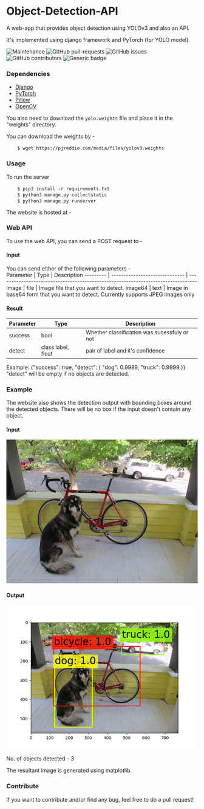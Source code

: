 # Object-Detection-API
A web-app that provides object detection using YOLOv3 and also an API.

It's implemented using django framework and PyTorch (for YOLO model).

![Maintenance](https://img.shields.io/badge/Maintained%3F-yes-green.svg) ![GitHub pull-requests](https://img.shields.io/github/issues-pr/atharva-18/Object-Detection-API.svg) ![GitHub issues](https://img.shields.io/github/issues/atharva-18/Object-Detection-API.svg) <br>
![GitHub contributors](https://img.shields.io/github/contributors/atharva-18/Object-Detection-API.svg) ![Generic badge](https://img.shields.io/badge/Python-3.7.3-Blue.svg)

### Dependencies

<ul>
    <li> 
        <a href="https://www.djangoproject.com/" >Django</a>
    </li>
    <li> 
        <a href="https://pytorch.org/" >PyTorch</a>
    </li>
    <li>
        <a href="https://pillow.readthedocs.ioenstable" >Pillow</a>
    </li>
    <li>
        <a href="https://opencv.org/" >OpenCV</a>
    </li>
</ul>

You also need to download the `yolo.weights` file and place it in the "weights" directory.

You can download the weights by - 
```
    $ wget https://pjreddie.com/media/files/yolov3.weights
```
### Usage

To run the server
```
    $ pip3 install -r requirements.txt
    $ python3 manage.py collectstatic
    $ python3 manage.py runserver
```

The website is hosted at - 

### Web API

To use the web API, you can send a POST request to -

#### Input
You can send either of the following parameters - <br> 
Parameter | Type                           | Description
--------- | ------------------------------ | ---------------------------------------------------------------------------------
image     | file                           | Image file that you want to detect.
image64   | text                           | Image in base64 form that you want to detect. Currently supports JPEG images only

#### Result
Parameter | Type                | Description
--------- | ------------------- | --------------------------------------------
success   | bool                | Whether classification was sucessfuly or not 
detect    | class label, float  | pair of label and it's confidence

Example:  {"success": true, "detect": {  "dog": 0.9989, "truck": 0.9999 }}<br>
"detect" will be empty if no objects are detected.

### Example

The website also shows the detection output with bounding boxes around the detected objects. There will be no box if the input doesn't contain any object.

#### Input 

![Dog](temp.png)

#### Output

![Output](result.png)

No. of objects detected - 3 <br>

The resultant image is generated using matplotlib.

### Contribute
If you want to contribute and/or find any bug, feel free to do a pull request!